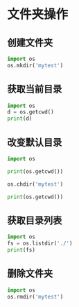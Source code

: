 # 文件夹操作

## 创建文件夹

```python
import os
os.mkdir('mytest')
```

## 获取当前目录

```python
import os
d = os.getcwd()
print(d)
```

## 改变默认目录

```python
import os

print(os.getcwd())

os.chdir('mytest')

print(os.getcwd())
```

## 获取目录列表

```python
import os
fs = os.listdir('./')
print(fs)
```

## 删除文件夹

```python
import os
os.rmdir('mytest')
```